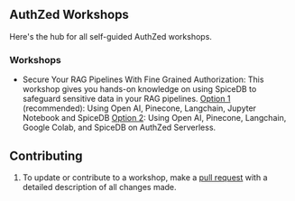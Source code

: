 ## AuthZed Workshops

Here's the hub for all self-guided AuthZed workshops.  

### Workshops

- Secure Your RAG Pipelines With Fine Grained Authorization: This workshop gives you hands-on knowledge on using SpiceDB to safeguard sensitive data in your RAG pipelines. 
    [Option 1](https://github.com/authzed/workshops/tree/main/secure-rag-pipelines) (recommended): Using Open AI, Pinecone, Langchain, Jupyter Notebook and SpiceDB
    [Option 2](https://github.com/authzed/workshops/tree/google-colab/secure-rag-pipelines): Using Open AI, Pinecone, Langchain, Google Colab, and SpiceDB on AuthZed Serverless.


## Contributing

1. To update or contribute to a workshop, make a [pull request](https://docs.github.com/en/github/collaborating-with-pull-requests/proposing-changes-to-your-work-with-pull-requests/about-pull-requests) with a detailed description of all changes made.